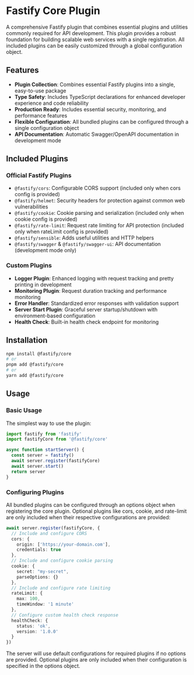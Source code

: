 # Fastify Core Plugin

A comprehensive Fastify plugin that combines essential plugins and utilities commonly required for API development. This plugin provides a robust foundation for building scalable web services with a single registration. All included plugins can be easily customized through a global configuration object.

## Features

- **Plugin Collection**: Combines essential Fastify plugins into a single, easy-to-use package
- **Type Safety**: Includes TypeScript declarations for enhanced developer experience and code reliability
- **Production Ready**: Includes essential security, monitoring, and performance features
- **Flexible Configuration**: All bundled plugins can be configured through a single configuration object
- **API Documentation**: Automatic Swagger/OpenAPI documentation in development mode

## Included Plugins

### Official Fastify Plugins
- `@fastify/cors`: Configurable CORS support (included only when cors config is provided)
- `@fastify/helmet`: Security headers for protection against common web vulnerabilities
- `@fastify/cookie`: Cookie parsing and serialization (included only when cookie config is provided)
- `@fastify/rate-limit`: Request rate limiting for API protection (included only when rateLimit config is provided)
- `@fastify/sensible`: Adds useful utilities and HTTP helpers
- `@fastify/swagger` & `@fastify/swagger-ui`: API documentation (development mode only)

### Custom Plugins
- **Logger Plugin**: Enhanced logging with request tracking and pretty printing in development
- **Monitoring Plugin**: Request duration tracking and performance monitoring
- **Error Handler**: Standardized error responses with validation support
- **Server Start Plugin**: Graceful server startup/shutdown with environment-based configuration
- **Health Check**: Built-in health check endpoint for monitoring

## Installation

```bash
npm install @fastify/core
# or
pnpm add @fastify/core
# or
yarn add @fastify/core
```

## Usage

### Basic Usage

The simplest way to use the plugin:

```typescript
import fastify from 'fastify'
import fastifyCore from '@fastify/core'

async function startServer() {
  const server = fastify()
  await server.register(fastifyCore)
  await server.start()
  return server
}
```

### Configuring Plugins

All bundled plugins can be configured through an options object when registering the core plugin. Optional plugins like cors, cookie, and rate-limit are only included when their respective configurations are provided:

```typescript
await server.register(fastifyCore, {
  // Include and configure CORS
  cors: {
    origin: ['https://your-domain.com'],
    credentials: true
  },
  // Include and configure cookie parsing
  cookie: {
    secret: "my-secret",
    parseOptions: {}
  },
  // Include and configure rate limiting
  rateLimit: {
    max: 100,
    timeWindow: '1 minute'
  },
  // Configure custom health check response
  healthCheck: {
    status: 'ok',
    version: '1.0.0'
  }
})
```

The server will use default configurations for required plugins if no options are provided. Optional plugins are only included when their configuration is specified in the options object.
